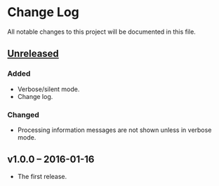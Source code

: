 # Change Log

All notable changes to this project will be documented in this file.


## [Unreleased]

### Added
- Verbose/silent mode.
- Change log.

### Changed
- Processing information messages are not shown unless in verbose mode.


## v1.0.0 – 2016-01-16
- The first release.

[Unreleased]: https://github.com/michal-ruzicka/chfile/compare/v1.0.0...develop



<!--
  vim:textwidth=80:expandtab:tabstop=4:shiftwidth=4:fileencodings=utf8:spelllang=en
-->
